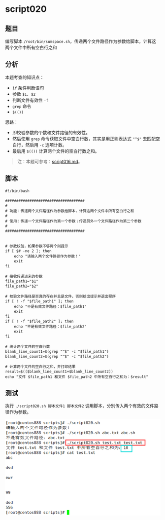 # script020
## 题目

编写脚本 `/root/bin/sumspace.sh`，传递两个文件路径作为参数给脚本，计算这两个文件中所有空白行之和





## 分析

本题考查的知识点：

- `if` 条件判断语句
- 参数 `$1`、`$2`
- 判断文件有效性 `-f`
- `grep` 命令
- `$(())`

思路：

- 即校验参数的个数和文件路径的有效性。
- 然后使用 `grep` 命令获取文件中空白行数，其实是用正则表达式 `"^$"` 去匹配空白行，然后用 `-c` 选项计数。
- 最后用 `$(())` 计算两个文件的空白行数之和。



> 注：本题可参考：[script016.md](https://github.com/lcl100/linux-shell-exercise/blob/main/exercise/script016.md)。





## 脚本

```shell
#!/bin/bash

####################################
#
# 功能：传递两个文件路径作为参数给脚本，计算这两个文件中所有空白行之和
#
# 使用：传递一个文件路径作为第一个参数；传递另外一个文件路径作为第二个参数
#
####################################


# 参数校验，如果参数不够两个则提示
if [ $# -ne 2 ]; then
    echo "请输入两个文件路径作为参数！"
    exit
fi

# 接收传递进来的参数
file_path1="$1"
file_path2="$2"

# 校验文件路径是否真的存在并且是文件，否则给出提示并退出程序
if [ ! -f "$file_path1" ]; then
    echo "不是有效文件路径：$file_path1"
    exit
fi
if [ ! -f "$file_path2" ]; then
    echo "不是有效文件路径：$file_path2"
    exit
fi

# 统计两个文件的空白行数
blank_line_count1=$(grep "^$" -c "$file_path1")
blank_line_count2=$(grep "^$" -c "$file_path2")

# 计算两个文件的空白行之和，并打印结果
result=$(($blank_line_count1+$blank_line_count2))
echo "文件 $file_path1 和文件 $file_path2 中所有空白行之和为：$result"
```





## 测试

执行 `./script020.sh 脚本文件1 脚本文件2` 调用脚本，分别传入两个有效的文件路径作为参数。

![image-20220531213640022](image-script020/image-20220531213640022.png)

